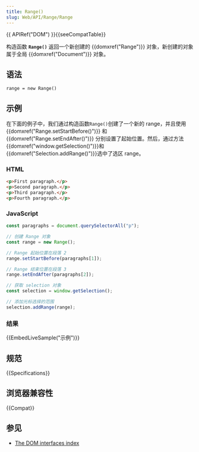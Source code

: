 ```yaml
---
title: Range()
slug: Web/API/Range/Range
---
```


{{ APIRef("DOM") }}{{seeCompatTable}}

构造函数 **`Range()`** 返回一个新创建的 {{domxref("Range")}} 对象，新创建的对象属于全局 {{domxref("Document")}} 对象。

## 语法

```
range = new Range()
```

## 示例

在下面的例子中，我们通过构造函数`Range()`创建了一个新的 range，并且使用{{domxref("Range.setStartBefore()")}} 和{{domxref("Range.setEndAfter()")}} 分别设置了起始位置。然后，通过方法{{domxref("window.getSelection()")}}和{{domxref("Selection.addRange()")}}选中了选区 range。

### HTML

```html
<p>First paragraph.</p>
<p>Second paragraph.</p>
<p>Third paragraph.</p>
<p>Fourth paragraph.</p>
```

### JavaScript

```js
const paragraphs = document.querySelectorAll("p");

// 创建 Range 对象
const range = new Range();

// Range 起始位置在段落 2
range.setStartBefore(paragraphs[1]);

// Range 结束位置在段落 3
range.setEndAfter(paragraphs[2]);

// 获取 selection 对象
const selection = window.getSelection();

// 添加光标选择的范围
selection.addRange(range);
```

### 结果

{{EmbedLiveSample("示例")}}

## 规范

{{Specifications}}

## 浏览器兼容性

{{Compat}}

## 参见

- [The DOM interfaces index](/zh-CN/docs/DOM/DOM_Reference)

